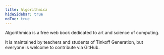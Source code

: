 ```yaml
---
title: Algorithmica
hideSidebar: true
noToc: true
---
```


Algorithmica is a free web book dedicated to art and science of computing.

It is maintained by teachers and students of Tinkoff Generation, but everyone is welcome to contribute via GitHub.
